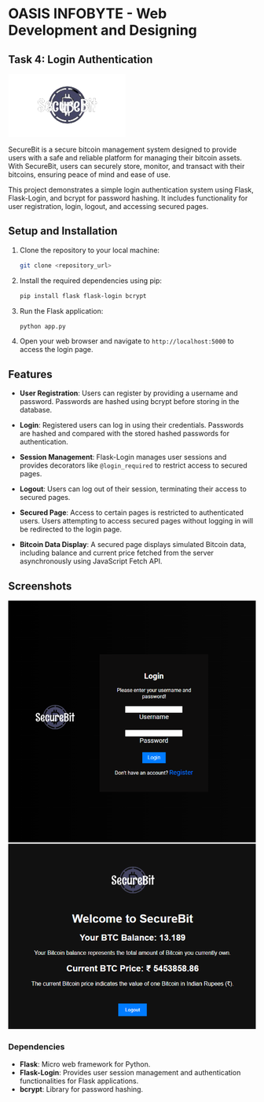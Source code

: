 # OASIS INFOBYTE - Web Development and Designing

## Task 4: Login Authentication

![logo](static/logo.png)

SecureBit is a secure bitcoin management system designed to provide users with a safe and reliable platform for managing their bitcoin assets. With SecureBit, users can securely store, monitor, and transact with their bitcoins, ensuring peace of mind and ease of use.

This project demonstrates a simple login authentication system using Flask, Flask-Login, and bcrypt for password hashing. It includes functionality for user registration, login, logout, and accessing secured pages.

## Setup and Installation

1. Clone the repository to your local machine:

    ```bash
    git clone <repository_url>
    ```

2. Install the required dependencies using pip:

    ```bash
    pip install flask flask-login bcrypt
    ```

3. Run the Flask application:

    ```bash
    python app.py
    ```

4. Open your web browser and navigate to `http://localhost:5000` to access the login page.

## Features

- **User Registration**: Users can register by providing a username and password. Passwords are hashed using bcrypt before storing in the database.

- **Login**: Registered users can log in using their credentials. Passwords are hashed and compared with the stored hashed passwords for authentication.

- **Session Management**: Flask-Login manages user sessions and provides decorators like `@login_required` to restrict access to secured pages.

- **Logout**: Users can log out of their session, terminating their access to secured pages.

- **Secured Page**: Access to certain pages is restricted to authenticated users. Users attempting to access secured pages without logging in will be redirected to the login page.

- **Bitcoin Data Display**: A secured page displays simulated Bitcoin data, including balance and current price fetched from the server asynchronously using JavaScript Fetch API.

## Screenshots

![login](login.png)
![sp](securedpage.png)

### Dependencies

- **Flask**: Micro web framework for Python.
- **Flask-Login**: Provides user session management and authentication functionalities for Flask applications.
- **bcrypt**: Library for password hashing.

